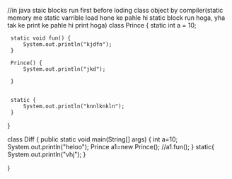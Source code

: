 //in java staic blocks run first before loding class object by compiler(static memory me static varrible load hone ke pahle hi static block run hoga, yha tak ke print ke pahle hi print hoga) 
 class Prince {
     static int a = 10;

     static void fun() {
         System.out.println("kjdfn");
     }

     Prince() {
         System.out.println("jkd");

     }


     static {
         System.out.println("knnlknkln");
     }
 }




 class Diff {
     public static void main(String[] args) {
          int a=10;
         System.out.println("heloo");
         Prince a1=new Prince();
         //a1.fun();
     }
     static{
         System.out.println("vhj");
     }


 }
